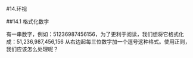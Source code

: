 #14.环视

##14.1 格式化数字
  
  有一串数字，例如：51236987456156，为了更利于阅读，我们想将它格式化成：51,236,987,456,156 从右边起每三位数字加一个逗号这种格式。使用正则，我们应该怎么处理呢？
  
  
